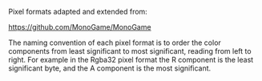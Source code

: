 Pixel formats adapted and extended from:

https://github.com/MonoGame/MonoGame

The naming convention of each pixel format is to order the color components from least significant to most significant, reading from left to right.
For example in the Rgba32 pixel format the R component is the least significant byte, and the A component is the most significant.
